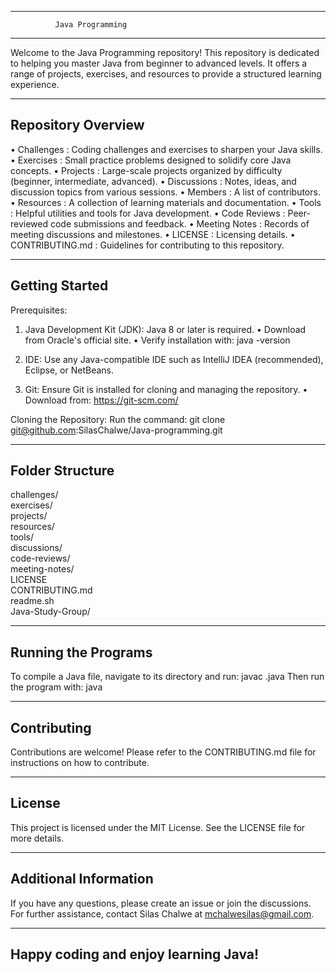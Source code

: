 

--------------------------------------------------
              Java Programming
--------------------------------------------------

Welcome to the Java Programming repository!
This repository is dedicated to helping you master Java from beginner to advanced levels.
It offers a range of projects, exercises, and resources to provide a structured learning experience.

--------------------------------------------------
Repository Overview
--------------------------------------------------
• Challenges       : Coding challenges and exercises to sharpen your Java skills.
• Exercises        : Small practice problems designed to solidify core Java concepts.
• Projects         : Large-scale projects organized by difficulty (beginner, intermediate, advanced).
• Discussions      : Notes, ideas, and discussion topics from various sessions.
• Members          : A list of contributors.
• Resources        : A collection of learning materials and documentation.
• Tools            : Helpful utilities and tools for Java development.
• Code Reviews     : Peer-reviewed code submissions and feedback.
• Meeting Notes    : Records of meeting discussions and milestones.
• LICENSE          : Licensing details.
• CONTRIBUTING.md  : Guidelines for contributing to this repository.

--------------------------------------------------
Getting Started
--------------------------------------------------
Prerequisites:
1. Java Development Kit (JDK): Java 8 or later is required.
   • Download from Oracle's official site.
   • Verify installation with:   java -version

2. IDE: Use any Java-compatible IDE such as IntelliJ IDEA (recommended), Eclipse, or NetBeans.

3. Git: Ensure Git is installed for cloning and managing the repository.
   • Download from: https://git-scm.com/

Cloning the Repository:
Run the command:
   git clone git@github.com:SilasChalwe/Java-programming.git

--------------------------------------------------
Folder Structure
--------------------------------------------------
challenges/  
exercises/  
projects/  
resources/  
tools/  
discussions/  
code-reviews/  
meeting-notes/  
LICENSE  
CONTRIBUTING.md  
readme.sh  
Java-Study-Group/

--------------------------------------------------
Running the Programs
--------------------------------------------------
To compile a Java file, navigate to its directory and run:
   javac <filename>.java
Then run the program with:
   java <classname>

--------------------------------------------------
Contributing
--------------------------------------------------
Contributions are welcome!
Please refer to the CONTRIBUTING.md file for instructions on how to contribute.

--------------------------------------------------
License
--------------------------------------------------
This project is licensed under the MIT License.
See the LICENSE file for more details.

--------------------------------------------------
Additional Information
--------------------------------------------------
If you have any questions, please create an issue or join the discussions.
For further assistance, contact Silas Chalwe at mchalwesilas@gmail.com.

--------------------------------------------------
Happy coding and enjoy learning Java!
--------------------------------------------------
